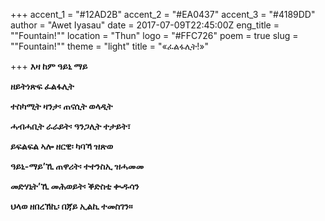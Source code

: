 +++
accent_1 = "#12AD2B"
accent_2 = "#EA0437"
accent_3 = "#4189DD"
author = "Awet Iyasau"
date = 2017-07-09T22:45:00Z
eng_title = "\"Fountain!\""
location = "Thun"
logo = "#FFC726"
poem = true
slug = "\"Fountain!\""
theme = "light"
title = "«ፈልፋሊት!»"

+++
**እዛ ከም ዓይኒ ማይ**

**ዘይትነጽፍ ፈልፋሊት**

**ተስካሚት ዛንታ፡ ጠናሲት ወላዲት**

**ሓብሓቢት ራራይት፡ ዓንጋሊት ተታይት፣**

**ይፍልፍል ኣሎ ዘርዊ፡ ካባኻ ዝጽወ**

**ዓይኒ-ማይ’ኺ ጠዋሪት፡ ተተንስኢ ዝሓመመ**

**መድሃኒት’ኺ መሕወይት፡ ቕድስቲ ቊዱሳን**

**ህላወ ዘበረኽኪ፡ በጃይ ኢልኪ ተመስገን።**